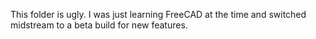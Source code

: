 This folder is ugly. I was just learning FreeCAD at the time and switched midstream to a beta build for new features.